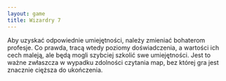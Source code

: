 ```yaml
---
layout: game
title: Wizardry 7
---
```


Aby uzyskać odpowiednie umiejętności, należy zmieniać bohaterom
profesje. Co prawda, tracą wtedy poziomy doświadczenia, a wartości
ich cech maleją, ale będą mogli szybciej szkolić swe umiejętności.
Jest to ważne zwłaszcza w wypadku zdolności czytania map, bez 
której
gra jest znacznie cięższa do ukończenia.

